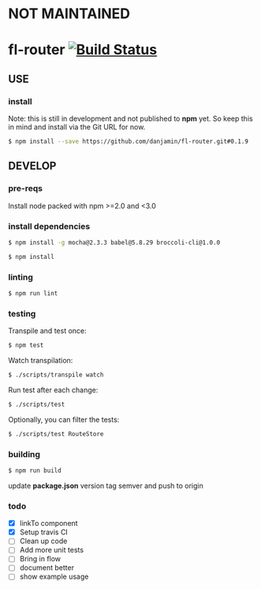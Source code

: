 # NOT MAINTAINED

# fl-router [![Build Status](https://travis-ci.org/danjamin/fl-router.svg)](https://travis-ci.org/danjamin/fl-router)

## USE

### install

Note: this is still in development and not published to **npm** yet.
      So keep this in mind and install via the Git URL for now.

```sh
$ npm install --save https://github.com/danjamin/fl-router.git#0.1.9
```


## DEVELOP

### pre-reqs

Install node packed with npm >=2.0 and <3.0

### install dependencies

```sh
$ npm install -g mocha@2.3.3 babel@5.8.29 broccoli-cli@1.0.0
```

```sh
$ npm install
```

### linting

```sh
$ npm run lint
```

### testing

Transpile and test once:

```sh
$ npm test
```

Watch transpilation:

```sh
$ ./scripts/transpile watch
```

Run test after each change:

```sh
$ ./scripts/test
```

Optionally, you can filter the tests:

```sh
$ ./scripts/test RouteStore
```

### building

```sh
$ npm run build
```

update **package.json** version
tag semver and push to origin


### todo

- [x] linkTo component
- [x] Setup travis CI
- [ ] Clean up code
- [ ] Add more unit tests
- [ ] Bring in flow
- [ ] document better
- [ ] show example usage
